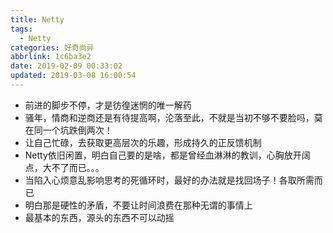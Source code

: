 ```yaml
---
title: Netty
tags:
  - Netty
categories: 好奇尚异
abbrlink: 1c6ba3e2
date: 2019-02-09 00:33:02
updated: 2019-03-08 16:00:54
---
```


- 前进的脚步不停，才是彷徨迷惘的唯一解药
- 骚年，情商和逆商还是有待提高啊，沦落至此，不就是当初不够不要脸吗，莫在同一个坑跌倒两次！
- 让自己忙碌，去获取更高层次的乐趣，形成持久的正反馈机制
- Netty依旧闲置，明白自己要的是啥，都是曾经血淋淋的教训，心胸放开阔点，大不了而已。。。
- 当陷入心烦意乱影响思考的死循环时，最好的办法就是找回场子！各取所需而已
- 明白那是硬性的矛盾，不要让时间浪费在那种无谓的事情上
- 最基本的东西，源头的东西不可以动摇